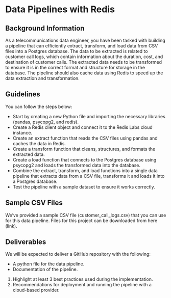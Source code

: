 # Data Pipelines with Redis
## Background Information
As a telecommunications data engineer, you have been tasked with building a pipeline that can
efficiently extract, transform, and load data from CSV files into a Postgres database. The data to
be extracted is related to customer call logs, which contain information about the duration, cost,
and destination of customer calls. The extracted data needs to be transformed to ensure it is in
the correct format and structure for storage in the database. The pipeline should also cache
data using Redis to speed up the data extraction and transformation.
## Guidelines
You can follow the steps below:
* Start by creating a new Python file and importing the necessary libraries (pandas,
psycopg2, and redis).
* Create a Redis client object and connect it to the Redis Labs cloud instance.
* Create an extract function that reads the CSV files using pandas and caches the data in
Redis.
* Create a transform function that cleans, structures, and formats the extracted data.
* Create a load function that connects to the Postgres database using psycopg2 and loads
the transformed data into the database.
* Combine the extract, transform, and load functions into a single data pipeline that
extracts data from a CSV file, transforms it and loads it into a Postgres database.
* Test the pipeline with a sample dataset to ensure it works correctly.
## Sample CSV Files
We’ve provided a sample CSV file (customer_call_logs.csv) that you can use for this data
pipeline. Files for this project can be downloaded from here (link).
## Deliverables
We will be expected to deliver a GitHub repository with the following:
* A python file for the data pipeline.
* Documentation of the pipeline.
1. Highlight at least 3 best practices used during the implementation.
2.  Recommendations for deployment and running the pipeline with a cloud-based
provider.
